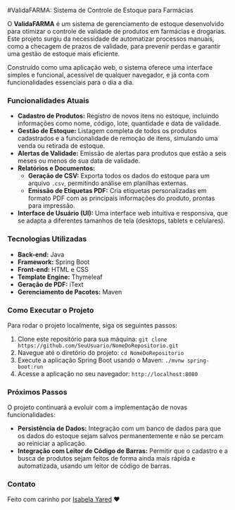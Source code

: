 #ValidaFARMA: Sistema de Controle de Estoque para Farmácias

O **ValidaFARMA** é um sistema de gerenciamento de estoque desenvolvido para otimizar o controle de validade de produtos em farmácias e drogarias. Este projeto surgiu da necessidade de automatizar processos manuais, como a checagem de prazos de validade, para prevenir perdas e garantir uma gestão de estoque mais eficiente.

Construído como uma aplicação web, o sistema oferece uma interface simples e funcional, acessível de qualquer navegador, e já conta com funcionalidades essenciais para o dia a dia.

### **Funcionalidades Atuais**

* **Cadastro de Produtos:** Registro de novos itens no estoque, incluindo informações como nome, código, lote, quantidade e data de validade.
* **Gestão de Estoque:** Listagem completa de todos os produtos cadastrados e a funcionalidade de remoção de itens, simulando uma venda ou retirada de estoque.
* **Alertas de Validade:** Emissão de alertas para produtos que estão a seis meses ou menos de sua data de validade.
* **Relatórios e Documentos:**
    * **Geração de CSV:** Exporta todos os dados do estoque para um arquivo `.csv`, permitindo análise em planilhas externas.
    * **Emissão de Etiquetas PDF:** Cria etiquetas personalizadas em formato PDF com as principais informações do produto, prontas para impressão.
* **Interface de Usuário (UI):** Uma interface web intuitiva e responsiva, que se adapta a diferentes tamanhos de tela (desktops, tablets e celulares).

### **Tecnologias Utilizadas**

* **Back-end:** Java
* **Framework:** Spring Boot
* **Front-end:** HTML e CSS
* **Template Engine:** Thymeleaf
* **Geração de PDF:** iText
* **Gerenciamento de Pacotes:** Maven

### **Como Executar o Projeto**

Para rodar o projeto localmente, siga os seguintes passos:

1.  Clone este repositório para sua máquina:
    `git clone https://github.com/SeuUsuario/NomeDoRepositorio.git`
2.  Navegue até o diretório do projeto:
    `cd NomeDoRepositorio`
3.  Execute a aplicação Spring Boot usando o Maven:
    `./mvnw spring-boot:run`
4.  Acesse a aplicação no seu navegador:
    `http://localhost:8080`

### **Próximos Passos**

O projeto continuará a evoluir com a implementação de novas funcionalidades:

* **Persistência de Dados:** Integração com um banco de dados para que os dados do estoque sejam salvos permanentemente e não se percam ao reiniciar a aplicação.
* **Integração com Leitor de Código de Barras:** Permitir que o cadastro e a busca de produtos sejam feitos de forma ainda mais rápida e automatizada, usando um leitor de código de barras.

### **Contato**

Feito com carinho por [Isabela Yared](https://github.com/isabelayared) ❤️
